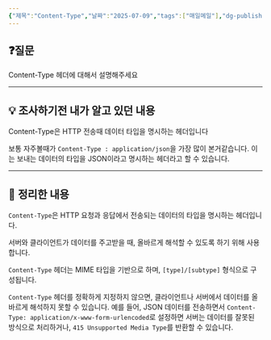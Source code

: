 ```yaml
---
{"제목":"Content-Type","날짜":"2025-07-09","tags":["매일메일"],"dg-publish":true,"permalink":"/매일메일/25년7월/Content-Type/","dgPassFrontmatter":true,"created":"2025-07-09T14:29:44.815+09:00","updated":"2025-07-09T14:35:31.027+09:00"}
---
```


## ❓질문

Content-Type 헤더에 대해서 설명해주세요

---
## 💡 조사하기전 내가 알고 있던 내용

Content-Type은 HTTP 전송때 데이터 타입을 명시하는 헤더입니다

보통 자주볼때가 `Content-Type : application/json`을 가장 많이 본거같습니다. 이는 보내는 데이터의 타입을 JSON이라고 명시하는 헤더라고 할 수 있습니다.

---
## 🏫 정리한 내용

`Content-Type`은 HTTP 요청과 응답에서 전송되는 데이터의 타입을 명시하는 헤더입니다. 

서버와 클라이언트가 데이터를 주고받을 때, 올바르게 해석할 수 있도록 하기 위해 사용합니다.

`Content-Type` 헤더는 MIME 타입을 기반으로 하며, `[type]/[subtype]` 형식으로 구성됩니다.

`Content-Type` 헤더를 정확하게 지정하지 않으면, 클라이언트나 서버에서 데이터를 올바르게 해석하지 못할 수 있습니다. 예를 들어, JSON 데이터를 전송하면서 `Content-Type: application/x-www-form-urlencoded`로 설정하면 서버는 데이터를 잘못된 방식으로 처리하거나, `415 Unsupported Media Type`를 반환할 수 있습니다.